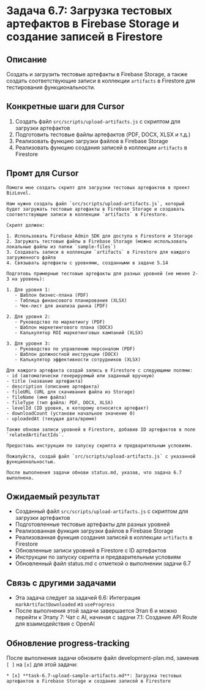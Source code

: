 # Задача 6.7: Загрузка тестовых артефактов в Firebase Storage и создание записей в Firestore

## Описание
Создать и загрузить тестовые артефакты в Firebase Storage, а также создать соответствующие записи в коллекции `artifacts` в Firestore для тестирования функциональности.


## Конкретные шаги для Cursor
1. Создать файл `src/scripts/upload-artifacts.js` с скриптом для загрузки артефактов
2. Подготовить тестовые файлы артефактов (PDF, DOCX, XLSX и т.д.)
3. Реализовать функцию загрузки файлов в Firebase Storage
4. Реализовать функцию создания записей в коллекции `artifacts` в Firestore

## Промт для Cursor
```
Помоги мне создать скрипт для загрузки тестовых артефактов в проект BizLevel.

Нам нужно создать файл `src/scripts/upload-artifacts.js`, который будет загружать тестовые артефакты в Firebase Storage и создавать соответствующие записи в коллекции `artifacts` в Firestore.

Скрипт должен:

1. Использовать Firebase Admin SDK для доступа к Firestore и Storage
2. Загружать тестовые файлы в Firebase Storage (можно использовать локальные файлы из папки `sample-files`)
3. Создавать записи в коллекции `artifacts` в Firestore для каждого загруженного файла
4. Связывать артефакты с уровнями, созданными в задаче 5.14

Подготовь примерные тестовые артефакты для разных уровней (не менее 2-3 на уровень):

1. Для уровня 1:
   - Шаблон бизнес-плана (PDF)
   - Таблица финансового планирования (XLSX)
   - Чек-лист для анализа рынка (PDF)

2. Для уровня 2:
   - Руководство по маркетингу (PDF)
   - Шаблон маркетингового плана (DOCX)
   - Калькулятор ROI маркетинговых кампаний (XLSX)

3. Для уровня 3:
   - Руководство по управлению персоналом (PDF)
   - Шаблон должностной инструкции (DOCX)
   - Калькулятор эффективности сотрудников (XLSX)

Для каждого артефакта создай запись в Firestore с следующими полями:
- id (автоматически генерируемый или заданный вручную)
- title (название артефакта)
- description (описание артефакта)
- fileURL (URL для скачивания файла из Storage)
- fileName (имя файла)
- fileType (тип файла: PDF, DOCX, XLSX)
- levelId (ID уровня, к которому относится артефакт)
- downloadCount (установи начальное значение 0)
- uploadedAt (текущая дата/время)

Также обнови записи уровней в Firestore, добавив ID артефактов в поле `relatedArtifactIds`.

Предоставь инструкции по запуску скрипта и предварительным условиям.

Пожалуйста, создай файл `src/scripts/upload-artifacts.js` с указанной функциональностью.

После выполнения задачи обнови status.md, указав, что задача 6.7 выполнена.
```

## Ожидаемый результат
- Созданный файл `src/scripts/upload-artifacts.js` с скриптом для загрузки артефактов
- Подготовленные тестовые артефакты для разных уровней
- Реализованная функция загрузки файлов в Firebase Storage
- Реализованная функция создания записей в коллекции `artifacts` в Firestore
- Обновленные записи уровней в Firestore с ID артефактов
- Инструкции по запуску скрипта и предварительным условиям
- Обновленный файл status.md с отметкой о выполнении задачи 6.7

## Связь с другими задачами
- Эта задача следует за задачей 6.6: Интеграция `markArtifactDownloaded` из `useProgress`
- После выполнения этой задачи завершается Этап 6 и можно перейти к Этапу 7: Чат с AI, начиная с задачи 7.1: Создание API Route для взаимодействия с OpenAI

## Обновление progress-tracking
После выполнения задачи обновите файл development-plan.md, заменив `[ ]` на `[x]` для этой задачи:
```
* [x] **task-6.7-upload-sample-artifacts.md**: Загрузка тестовых артефактов в Firebase Storage и создание записей в Firestore
```
